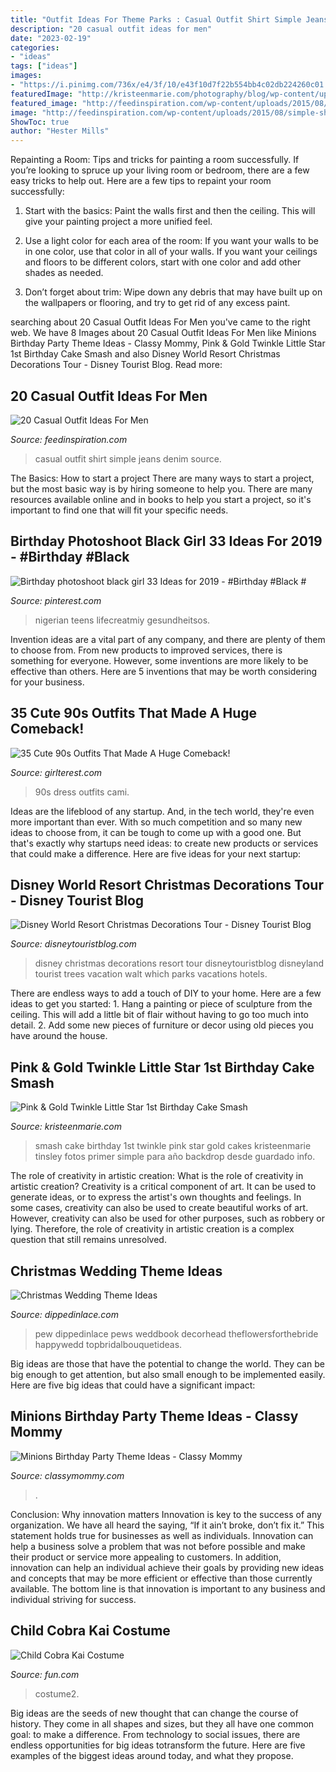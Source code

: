 ```yaml
---
title: "Outfit Ideas For Theme Parks : Casual Outfit Shirt Simple Jeans Denim Source"
description: "20 casual outfit ideas for men"
date: "2023-02-19"
categories:
- "ideas"
tags: ["ideas"]
images:
- "https://i.pinimg.com/736x/e4/3f/10/e43f10d7f22b554bb4c02db224260c01.jpg"
featuredImage: "http://kristeenmarie.com/photography/blog/wp-content/uploads/2017/02/2017-02-28_0002.jpg"
featured_image: "http://feedinspiration.com/wp-content/uploads/2015/08/simple-shirt-with-denim-jeans-casual-look.jpg"
image: "http://feedinspiration.com/wp-content/uploads/2015/08/simple-shirt-with-denim-jeans-casual-look.jpg"
ShowToc: true
author: "Hester Mills"
---
```



Repainting a Room: Tips and tricks for painting a room successfully.
If you’re looking to spruce up your living room or bedroom, there are a few easy tricks to help out. Here are a few tips to repaint your room successfully:
1) Start with the basics: Paint the walls first and then the ceiling. This will give your painting project a more unified feel.

2) Use a light color for each area of the room: If you want your walls to be in one color, use that color in all of your walls. If you want your ceilings and floors to be different colors, start with one color and add other shades as needed.

3) Don’t forget about trim: Wipe down any debris that may have built up on the wallpapers or flooring, and try to get rid of any excess paint.

	

		
searching about 20 Casual Outfit Ideas For Men you've came to the right web. We have 8 Images about 20 Casual Outfit Ideas For Men like Minions Birthday Party Theme Ideas - Classy Mommy, Pink &amp; Gold Twinkle Little Star 1st Birthday Cake Smash and also Disney World Resort Christmas Decorations Tour - Disney Tourist Blog. Read more:
		
    
## 20 Casual Outfit Ideas For Men

<img loading=lazy src="http://feedinspiration.com/wp-content/uploads/2015/08/simple-shirt-with-denim-jeans-casual-look.jpg" onerror="this.onerror=null;this.src='https://tse4.mm.bing.net/th?id=OIP.wyla2TLzDTOSdtvqvKYgjwHaMC&amp;pid=15.1';" alt="20 Casual Outfit Ideas For Men">

_Source: feedinspiration.com_

>casual outfit shirt simple jeans denim source. 

	

The Basics: How to start a project
There are many ways to start a project, but the most basic way is by hiring someone to help you. There are many resources available online and in books to help you start a project, so it's important to find one that will fit your specific needs.

    
## Birthday Photoshoot Black Girl 33 Ideas For 2019 - #Birthday #Black #

<img loading=lazy src="https://i.pinimg.com/736x/e4/3f/10/e43f10d7f22b554bb4c02db224260c01.jpg" onerror="this.onerror=null;this.src='https://tse4.mm.bing.net/th?id=OIP.qu0jrAqFsjnmmmdq5B8-QAAAAA&amp;pid=15.1';" alt="Birthday photoshoot black girl 33 Ideas for 2019 - #Birthday #Black #">

_Source: pinterest.com_

>nigerian teens lifecreatmiy gesundheitsos. 

	

Invention ideas are a vital part of any company, and there are plenty of them to choose from. From new products to improved services, there is something for everyone. However, some inventions are more likely to be effective than others. Here are 5 inventions that may be worth considering for your business.

    
## 35 Cute 90s Outfits That Made A Huge Comeback!

<img loading=lazy src="http://girlterest.com/wp-content/uploads/2017/05/7-The-Cami-Dress.jpg" onerror="this.onerror=null;this.src='https://tse2.mm.bing.net/th?id=OIP.UcOvAciwHslwLQkxyReXowHaLG&amp;pid=15.1';" alt="35 Cute 90s Outfits That Made A Huge Comeback!">

_Source: girlterest.com_

>90s dress outfits cami. 

	

Ideas are the lifeblood of any startup. And, in the tech world, they're even more important than ever. With so much competition and so many new ideas to choose from, it can be tough to come up with a good one. But that's exactly why startups need ideas: to create new products or services that could make a difference. Here are five ideas for your next startup: 

    
## Disney World Resort Christmas Decorations Tour - Disney Tourist Blog

<img loading=lazy src="http://www.disneytouristblog.com/wp-content/uploads/2014/08/DSC_4512-copy.jpg" onerror="this.onerror=null;this.src='https://tse4.mm.bing.net/th?id=OIP.8mcknBifgyr7MljywqCQVAHaLv&amp;pid=15.1';" alt="Disney World Resort Christmas Decorations Tour - Disney Tourist Blog">

_Source: disneytouristblog.com_

>disney christmas decorations resort tour disneytouristblog disneyland tourist trees vacation walt which parks vacations hotels. 

	

There are endless ways to add a touch of DIY to your home. Here are a few ideas to get you started: 1. Hang a painting or piece of sculpture from the ceiling. This will add a little bit of flair without having to go too much into detail. 2. Add some new pieces of furniture or decor using old pieces you have around the house.
    
## Pink &amp; Gold Twinkle Little Star 1st Birthday Cake Smash

<img loading=lazy src="http://kristeenmarie.com/photography/blog/wp-content/uploads/2017/02/2017-02-28_0002.jpg" onerror="this.onerror=null;this.src='https://tse1.mm.bing.net/th?id=OIP.RVpVj5NH-5TOLLeJRQD8kwHaPx&amp;pid=15.1';" alt="Pink &amp; Gold Twinkle Little Star 1st Birthday Cake Smash">

_Source: kristeenmarie.com_

>smash cake birthday 1st twinkle pink star gold cakes kristeenmarie tinsley fotos primer simple para año backdrop desde guardado info. 

	

The role of creativity in artistic creation: What is the role of creativity in artistic creation?
Creativity is a critical component of art. It can be used to generate ideas, or to express the artist's own thoughts and feelings. In some cases, creativity can also be used to create beautiful works of art. However, creativity can also be used for other purposes, such as robbery or lying. Therefore, the role of creativity in artistic creation is a complex question that still remains unresolved.

    
## Christmas Wedding Theme Ideas

<img loading=lazy src="https://dippedinlace.com/wp-content/uploads/2014/08/Christmas-Wedding-Theme-Ideas-16.jpg" onerror="this.onerror=null;this.src='https://tse2.mm.bing.net/th?id=OIP.eKcHl5T5sfOjwXAvjTcO2QHaLF&amp;pid=15.1';" alt="Christmas Wedding Theme Ideas">

_Source: dippedinlace.com_

>pew dippedinlace pews weddbook decorhead theflowersforthebride happywedd topbridalbouquetideas. 

	

Big ideas are those that have the potential to change the world. They can be big enough to get attention, but also small enough to be implemented easily. Here are five big ideas that could have a significant impact: 

    
## Minions Birthday Party Theme Ideas - Classy Mommy

<img loading=lazy src="https://classymommy.com/wp-content/uploads/2015/08/IMG_0336.jpg" onerror="this.onerror=null;this.src='https://tse3.mm.bing.net/th?id=OIP.EeCMJwmRcwA-KeoIb0oVSgHaJ4&amp;pid=15.1';" alt="Minions Birthday Party Theme Ideas - Classy Mommy">

_Source: classymommy.com_

>. 

	

Conclusion: Why innovation matters
Innovation is key to the success of any organization. We have all heard the saying, “If it ain’t broke, don’t fix it.” This statement holds true for businesses as well as individuals. Innovation can help a business solve a problem that was not before possible and make their product or service more appealing to customers. In addition, innovation can help an individual achieve their goals by providing new ideas and concepts that may be more efficient or effective than those currently available. The bottom line is that innovation is important to any business and individual striving for success.

    
## Child Cobra Kai Costume

<img loading=lazy src="https://images.fun.com/products/34043/2-1-64786/child-cobra-kai-costume2.jpg" onerror="this.onerror=null;this.src='https://tse1.mm.bing.net/th?id=OIP.PglG2IHbty43TdkaiZQE_gHaKl&amp;pid=15.1';" alt="Child Cobra Kai Costume">

_Source: fun.com_

>costume2. 

	

Big ideas are the seeds of new thought that can change the course of history. They come in all shapes and sizes, but they all have one common goal: to make a difference. From technology to social issues, there are endless opportunities for big ideas totransform the future. Here are five examples of the biggest ideas around today, and what they propose.

